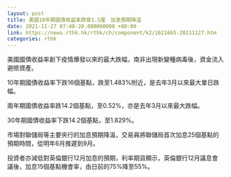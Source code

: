 ```yaml
---
layout: post
title: 美國10年期國債收益率跌穿1.5厘　加息預期降温
date: 2021-11-27 07:48:20.000000000 +08:00
link: https://news.rthk.hk/rthk/ch/component/k2/1621665-20211127.htm
categories: rthk
---
```


美國國債收益率創下疫情爆發以來的最大跌幅，南非出現新變種病毒後，資金流入避險資產。

10年期國債收益率下跌16個基點，跌至1.483%附近，是去年3月以來最大單日跌幅。

兩年期國債收益率跌14.2個基點，至0.52%，亦是去年3月以來最大跌幅。

30年期國債收益率下跌14.2個基點，至1.829%。

市場對聯儲局等主要央行的加息預期降溫，交易員將聯儲局首次加息25個基點的預期時間，從明年6月推遲到9月。

投資者亦減低對英倫銀行12月加息的預期，利率期貨顯示，英倫銀行12月議息會議後，加息15個基點機會率，由日前的75%降至55%。
